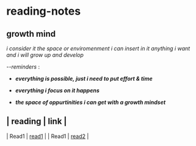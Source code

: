 # reading-notes

## growth mind

_i consider it the space or enviromenment i can insert in it anything i want and i will grow up and develop_ 

--*reminders* : 

+ ***everything is possible, just i need to put effort & time***	

+ ***everything i focus on it happens***	

+ ***the space of oppurtinities i can get with a growth mindset***	





| reading | link |
-------------------
| Read1 | [read1](https://github.com/qaisw96/reading-notes/blob/main/read1) |
| Read1  | [read2](https://github.com/qaisw96/reading-notes/blob/main/read%202) |

